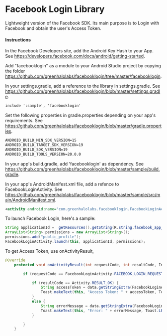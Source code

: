 Facebook Login Library
=============

Lightweight version of the Facebook SDK. Its main purpose is to Login with Facebook and obtain the user's Access Token.


#### Instructions ####


In the Facebook Developers site, add the Android Key Hash to your App. See https://developers.facebook.com/docs/android/getting-started.
   
Add "facebooklogin" as a module to your Android Studio project by copying the folder https://github.com/greenhalolabs/facebooklogin/tree/master/facebooklogin.



In your settings.gradle, add a reference to the library in settings.gradle. See https://github.com/greenhalolabs/facebooklogin/blob/master/settings.gradle.

```xml
include ':sample', 'facebooklogin'
```

Set the following properties in gradle.properties depending on your app's requirements. See https://github.com/greenhalolabs/facebooklogin/blob/master/gradle.properties.

```xml
ANDROID_BUILD_MIN_SDK_VERSION=15
ANDROID_BUILD_TARGET_SDK_VERSION=19
ANDROID_BUILD_SDK_VERSION=19
ANDROID_BUILD_TOOLS_VERSION=20.0.0
```

In your app's build.gradle, add 'facebooklogin' as dependency. See https://github.com/greenhalolabs/facebooklogin/blob/master/sample/build.gradle.

In your app's AndroidManifest.xml file, add a refence to FacebookLoginActivity. See https://github.com/greenhalolabs/facebooklogin/blob/master/sample/src/main/AndroidManifest.xml.

```xml
<activity android:name="com.greenhalolabs.facebooklogin.FacebookLoginActivity" />
```

To launch Facebook Login, here's a sample:

```java
String applicationId =  getResources().getString(R.string.facebook_app_id);
ArrayList<String> permissions = new ArrayList<String>();
permissions.add("public_profile");
FacebookLoginActivity.launch(this, applicationId, permissions);
```

To get Access Token, use onActivityResult,

```java
@Override
    protected void onActivityResult(int requestCode, int resultCode, Intent data) {

        if (requestCode == FacebookLoginActivity.FACEBOOK_LOGIN_REQUEST_CODE) {

            if (resultCode == Activity.RESULT_OK) {
                String accessToken = data.getStringExtra(FacebookLoginActivity.EXTRA_FACEBOOK_ACCESS_TOKEN);
                Toast.makeText(this, "Access Token: " + accessToken, Toast.LENGTH_LONG).show();
            }
            else {
                String errorMessage = data.getStringExtra(FacebookLoginActivity.EXTRA_ERROR_MESSAGE);
                Toast.makeText(this, "Error: " + errorMessage, Toast.LENGTH_LONG).show();
            }

        }
    }
```

